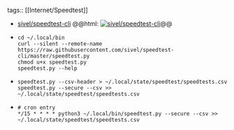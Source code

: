 tags:: [[Internet/Speedtest]]

- [sivel/speedtest-cli](https://github.com/sivel/speedtest-cli)
  @@html: <a href="https://github.com/sivel/speedtest-cli/"><img src="https://github-readme-stats-astronomer.vercel.app/api/pin/?username=sivel&repo=speedtest-cli&theme=tokyonight" alt="sivel/speedtest-cli"/></a>@@
- ```shell
  cd ~/.local/bin
  curl --silent --remote-name https://raw.githubusercontent.com/sivel/speedtest-cli/master/speedtest.py
  chmod u+x speedtest.py
  speedtest.py --help
  ```
- ```shell
  speedtest.py --csv-header > ~/.local/state/speedtest/speedtests.csv
  speedtest.py --secure --csv >> ~/.local/state/speedtest/speedtests.csv
  ```
- ```shell
  # cron entry
  */15 * * * * python3 ~/.local/bin/speedtest.py --secure --csv >> ~/.local/state/speedtest/speedtests.csv
  ```